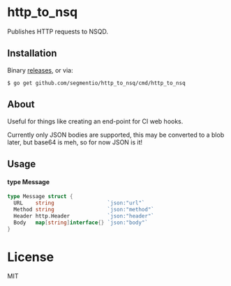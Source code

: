 # http_to_nsq

 Publishes HTTP requests to NSQD.

## Installation

 Binary [releases](https://github.com/segmentio/http_to_nsq/releases), or via:

```
$ go get github.com/segmentio/http_to_nsq/cmd/http_to_nsq
```

## About

 Useful for things like creating an end-point for CI web hooks.

 Currently only JSON bodies are supported, this may be converted to a blob later, but base64 is meh, so for now JSON is it!

## Usage

#### type Message

```go
type Message struct {
  URL    string                 `json:"url"`
  Method string                 `json:"method"`
  Header http.Header            `json:"header"`
  Body   map[string]interface{} `json:"body"`
}
```

# License

MIT